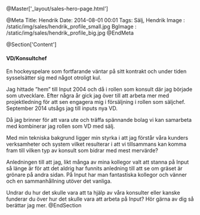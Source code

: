 @Master['_layout/sales-hero-page.html'] 

@Meta
Title: Hendrik
Date: 2014-08-01 00:01
Tags: Sälj, Hendrik
Image : /static/img/sales/hendrik_profile_small.jpg
BgImage : /static/img/sales/hendrik_profile_big.jpg
@EndMeta

@Section['Content']
#### VD/Konsultchef
En hockeyspelare som fortfarande väntar på sitt kontrakt och under tiden sysselsätter sig med något otroligt kul.

Jag hittade ”hem” till Input 2004 och då i rollen som konsult där jag började som utvecklare. Efter några år gick jag över till att arbeta mer med projektledning för att sen engagera mig i försäljning i rollen som säljchef. September 2014 utsågs jag till inputs nya VD. 

Då jag brinner för att vara ute och träffa spännande bolag vi kan samarbeta med kombinerar jag rollen som VD med sälj. 

Med min tekniska bakgrund ligger min styrka i att jag förstår våra kunders verksamheter och system vilket resulterar i att vi tillsammans kan komma fram till vilken typ av konsult som bidrar med mest mervärde?

Anledningen till att jag, likt många av mina kollegor valt att stanna på Input så länge är för att det aldrig har funnits anledning till att se om gräset är grönare på andra sidan. På Input har man fantastiska kollegor och vänner och en sammanhållning utöver det vanliga.

Undrar du hur det skulle vara att ta hjälp av våra konsulter eller kanske funderar du över hur det skulle vara att arbeta på Input? Hör gärna av dig så berättar jag mer.
@EndSection
